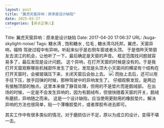 ```yaml
---
layout: post
title: "翼虎天窗异响：原来是设计缺陷"
date: 2025-03-27
categories: [讲点正事儿]
---
```


Title: 翼虎天窗异响：原来是设计缺陷
Date: 2017-04-20 17:06:37
URL: /kuga-skylight-noise/
Tags: 糖水湾 , 饱和糖水 , 位毛 , 糖水湾乌托邦，翼虎，天窗异响，福特
驾驶过程中有异响，听起来似乎是右侧车窗或者头顶。
于是借昨天带朋友去滨江的机会，让他听了一下，最后确定是天窗的声音。
框定范围找问题就容易多了，最后发现是设计问题。
这个异响，在打开天窗的时候是没有的。于是我打开天窗观察哪些机械部件发生了变化，发现是头顶大小天窗间的横梁有个结构在打开天窗时，会被玻璃压下来，关闭天窗后会抬上去。
![](http://img.weimao.me/2019-05-21-025832.jpg)
而抬上去后，还可以用手往下压，放手回弹的时候，那种驾驶中的异响发生了。
仔细观察发现，是两边有接触顶部的触点。这里本来做了静音处理，但用的不是垫片而是鹅绒部。
在出场的时候，一定是不会发生异响的，因为有鹅绒布，但很快随着天窗的开关，鹅绒布磨损，异响随之而来。
这是一个设计缺陷，应当使用更耐用的橡胶垫片。解决异响的方法也很简单，贴一个薄橡胶垫片，或者厚胶布进去即可。

其实工作中有很多类似的情况，对于磨损估计不足，原以为成立的设计，变得不堪一击。